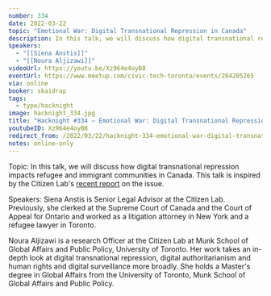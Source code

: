 ```yaml
---
number: 334
date: 2022-03-22
topic: "Emotional War: Digital Transnational Repression in Canada"
description: In this talk, we will discuss how digital transnational repression impacts refugee and immigrant communities in Canada. This talk is inspired by the Citizen Lab's [recent report](https://citizenlab.ca/2022/03/psychological-emotional-war-digital-transnational-repression-canada/) on the issue.
speakers:
  - "[[Siena Anstis]]"
  - "[[Noura Aljizawi]]"
videoUrl: https://youtu.be/Xz964e4oyB8
eventUrl: https://www.meetup.com/civic-tech-toronto/events/284205265
via: online
booker: skaidrap
tags:
  - type/hacknight
image: hacknight_334.jpg
title: "Hacknight #334 – Emotional War: Digital Transnational Repression in Canada"
youtubeID: Xz964e4oyB8
redirect_from: /2022/03/22/hacknight-334-emotional-war-digital-transnational-repression-in-canada-with-siena-anstis-noura-aljizawi/
notes: online-only
---
```

Topic:
In this talk, we will discuss how digital transnational repression impacts refugee and immigrant communities in Canada. This talk is inspired by the Citizen Lab's [recent report](https://citizenlab.ca/2022/03/psychological-emotional-war-digital-transnational-repression-canada/) on the issue.

Speakers:
Siena Anstis is Senior Legal Advisor at the Citizen Lab. Previously, she clerked at the Supreme Court of Canada and the Court of Appeal for Ontario and worked as a litigation attorney in New York and a refugee lawyer in Toronto.

Noura Aljizawi is a research Officer at the Citizen Lab at Munk School of Global Affairs and Public Policy, University of Toronto. Her work takes an in-depth look at digital transnational repression, digital authoritarianism and human rights and digital surveillance more broadly. She holds a Master's degree in Global Affairs from the University of Toronto, Munk School of Global Affairs and Public Policy.
